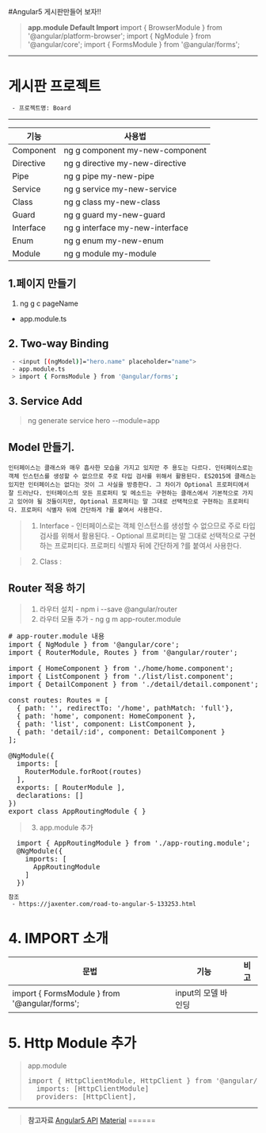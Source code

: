#Angular5 게시판만들어 보자!!
> **app.module Default Import**
> import { BrowserModule } from '@angular/platform-browser';
> import { NgModule } from '@angular/core';
> import { FormsModule } from '@angular/forms';
---
# 게시판 프로젝트
```bash 
 - 프로젝트명: Board

```
---
| 기능           | 사용법                            |
| ------------- | ------------------------------- |
| Component     | ng g component my-new-component |
| Directive     | ng g directive my-new-directive |
| Pipe          | ng g pipe my-new-pipe           |
| Service       | ng g service my-new-service     |
| Class         | ng g class my-new-class         |
| Guard         | ng g guard my-new-guard         |
| Interface     | ng g interface my-new-interface |
| Enum          | ng g enum my-new-enum           |
| Module        | ng g module my-module           |


## 1.페이지 만들기
1) ng g c pageName
 - app.module.ts

## 2. Two-way Binding
```bash
 - <input [(ngModel)]="hero.name" placeholder="name">
 - app.module.ts
 > import { FormsModule } from '@angular/forms';

```

## 3. Service Add
> ng generate service hero --module=app


## Model 만들기.
```base 
인터페이스는 클래스와 매우 흡사한 모습을 가지고 있지만 주 용도는 다르다. 인터페이스로는 객체 인스턴스를 생성할 수 없으므로 주로 타입 검사를 위해서 활용된다. ES2015에 클래스는 있지만 인터페이스는 없다는 것이 그 사실을 방증한다. 그 차이가 Optional 프로퍼티에서 잘 드러난다. 인터페이스의 모든 프로퍼티 및 메소드는 구현하는 클래스에서 기본적으로 가지고 있어야 될 것들이지만, Optional 프로퍼티는 말 그대로 선택적으로 구현하는 프로퍼티다. 프로퍼티 식별자 뒤에 간단하게 ?를 붙여서 사용한다.
```
> 1) Interface 
> \- 인터페이스로는 객체 인스턴스를 생성할 수 없으므로 주로 타입 검사를 위해서 활용된다.
> \- Optional 프로퍼티는 말 그대로 선택적으로 구현하는 프로퍼티다. 프로퍼티 식별자 뒤에 간단하게 ?를 붙여서 사용한다.

> 2) Class : 


## Router 적용 하기
> 1) 라우터 설치 
> \- npm i --save @angular/router
> 2) 라우터 모듈 추가
> \- ng g m app-router.module 

<pre>
# app-router.module 내용
import { NgModule } from '@angular/core';
import { RouterModule, Routes } from '@angular/router';

import { HomeComponent } from './home/home.component';
import { ListComponent } from './list/list.component';
import { DetailComponent } from './detail/detail.component';

const routes: Routes = [
  { path: '', redirectTo: '/home', pathMatch: 'full'},
  { path: 'home', component: HomeComponent },
  { path: 'list', component: ListComponent },
  { path: 'detail/:id', component: DetailComponent }
];

@NgModule({
  imports: [
    RouterModule.forRoot(routes)
  ],
  exports: [ RouterModule ],
  declarations: []
})
export class AppRoutingModule { }
</pre>
> 3. app.module 추가
<pre>
  import { AppRoutingModule } from './app-routing.module';
  @NgModule({
    imports: [
      AppRoutingModule
    ]
  })
</pre>


```bash
참조 
 - https://jaxenter.com/road-to-angular-5-133253.html
```


# 4. IMPORT 소개

| 문법 | 기능 | 비고 |
| - | - | - |
|import { FormsModule } from '@angular/forms'; | input의 모델 바인딩 | |

# 5. Http Module 추가
> app.module
> <pre>
> import { HttpClientModule, HttpClient } from '@angular/common/http';
>   imports: [HttpClientModule]
>   providers: [HttpClient],
> </pre>
---
> **참고자료**
> [Angular5 API](https://angular.io/api)
> [Material](https://material.angular.io/components/categories)
======